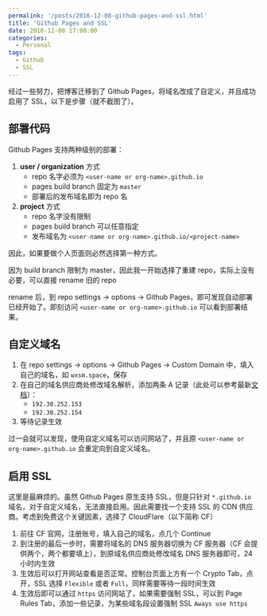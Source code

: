 ```yaml
---
permalink: '/posts/2016-12-08-github-pages-and-ssl.html'
title: 'Github Pages and SSL'
date: 2016-12-08 17:00:00
categories:
  - Personal
tags:
  - Github
  - SSL
---
```


经过一些努力，把博客迁移到了 Github Pages，将域名改成了自定义，并且成功启用了 SSL，以下是步骤（就不截图了）。

<!-- more -->

## 部署代码

Github Pages 支持两种级别的部署：

1. **user / organization** 方式
    * repo 名字必须为 `<user-name or org-name>.github.io`
    * pages build branch 固定为 `master`
    * 部署后的发布域名即为 repo 名
2. **project** 方式
    * repo 名字没有限制
    * pages build branch 可以任意指定
    * 发布域名为 `<user-name or org-name>.github.io/<project-name>`

因此，如果要做个人页面则必然选择第一种方式。

因为 build branch 限制为 master，因此我一开始选择了重建 repo，实际上没有必要，可以直接 rename 旧的 repo

rename 后，到 repo settings -> options -> Github Pages，即可发现自动部署已经开始了。即刻访问 `<user-name or org-name>.github.io` 可以看到部署结果。

## 自定义域名

1. 在 repo settings -> options -> Github Pages -> Custom Domain 中，填入自己的域名，如 `wxsm.space`，保存
2. 在自己的域名供应商处修改域名解析，添加两条 A 记录（此处可以参考最新[文档](https://help.github.com/articles/setting-up-an-apex-domain/)）：
    * `192.30.252.153`
    * `192.30.252.154`
3. 等待记录生效
    
过一会就可以发现，使用自定义域名可以访问网站了，并且原 `<user-name or org-name>.github.io` 会重定向到自定义域名。

## 启用 SSL

这里是最麻烦的。虽然 Github Pages 原生支持 SSL，但是只针对 `*.github.io` 域名，对于自定义域名，无法直接启用。因此需要找一个支持 SSL 的 CDN 供应商。考虑到免费这个关键因素，选择了 CloudFlare（以下简称 CF）

1. 前往 CF 官网，注册账号，填入自己的域名，点几个 Continue
2. 到注册的最后一步时，需要将域名的 DNS 服务器切换为 CF 服务器（CF 会提供两个，两个都要填上），到原域名供应商处修改域名 DNS 服务器即可，24 小时内生效
3. 生效后可以打开网站查看是否正常。控制台页面上方有一个 Crypto Tab，点开，SSL 选择 `Flexible` 或者 `Full`，同样需要等待一段时间生效
4. 生效后即可以通过 `https` 访问网站了，如果需要强制 SSL，可以到 Page Rules Tab，添加一些记录，为某些域名段设置强制 SSL `Aways use https`

